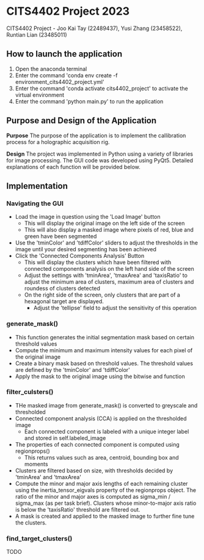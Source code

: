 # CITS4402 Project 2023
CITS4402 Project - Joo Kai Tay (22489437), Yusi Zhang (23458522), Runtian Lian (23485011)

## How to launch the application
1. Open the anaconda terminal 
2. Enter the command 'conda env create -f environment_cits4402_project.yml'
3. Enter the command 'conda activate cits4402_project' to activate the virtual environment 
4. Enter the command 'python main.py' to run the application

## Purpose and Design of the Application
**Purpose**
The purpose of the application is to implement the callibration process for a holographic acquisition rig.

**Design**
The project was implemented in Python using a variety of libraries for image processing. The GUI code was developed using PyQt5. Detailed explanations of each function will be provided below. 

## Implementation

### Navigating the GUI
- Load the image in question using the 'Load Image' button
    - This will display the original image on the left side of the screen
    - This will also display a masked image where pixels of red, blue and green have been segmented
- Use the 'tminColor' and 'tdiffColor' sliders to adjust the thresholds in the image until your desired segmenting has been achieved 
- Click the 'Connected Components Analysis' Button
    - This will display the clusters which have been filtered with connected components analysis on the left hand side of the screen
    - Adjust the settings with 'tminArea', 'tmaxArea' and 'taxisRatio' to adjust the minimum area of clusters, maximum area of clusters and roundess of clusters detected
    - On the right side of the screen, only clusters that are part of a hexagonal target are displayed. 
        - Adjust the 'tellipse' field to adjust the sensitivity of this operation

### generate_mask()
- This function generates the initial segmentation mask based on certain threshold values
- Compute the minimum and maximum intensity values for each pixel of the original image
- Create a binary mask based on threshold values. The threshold values are defined by the 'tminColor' and 'tdiffColor'
- Apply the mask to the original image using the bitwise and function

### filter_culsters()
- THe masked image from generate_mask() is converted to greyscale and thresholded
- Connected component analysis (CCA) is applied on the thresholded image
    - Each connected component is labeled with a unique integer label and stored in self.labeled_image
- The properties of each connected component is computed using regionprops()
    - This returns values such as area, centroid, bounding box and moments
- Clusters are filtered based on size, with thresholds decided by 'tminArea' and 'tmaxArea'
- Compute the minor and major axis lengths of each remaining cluster using the inertia_tensor_eigvals property of the regionprops object. The ratio of the minor and major axes is computed as sigma_min / sigma_max (as per task brief). Clusters whose minor-to-major axis ratio is below the 'taxisRatio' threshold are filtered out.
- A mask is created and applied to the masked image to further fine tune the clusters. 

### find_target_clusters()
TODO
